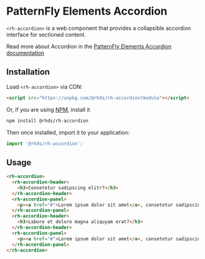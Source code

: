 # PatternFly Elements Accordion
     
`<rh-accordion>` is a web component that provides a collapsible accordion interface for sectioned content.

Read more about Accordion in the [PatternFly Elements Accordion documentation](https://patternflyelements.org/components/accordion)

##  Installation

Load `<rh-accordion>` via CDN:

```html
<script src="https://unpkg.com/@rhds/rh-accordion?module"></script>
```

Or, if you are using [NPM](https://npm.im), install it

```bash
npm install @rhds/rh-accordion
```

Then once installed, import it to your application:

```js
import '@rhds/rh-accordion';
```
## Usage

```html
<rh-accordion>
  <rh-accordion-header>
    <h3>Consetetur sadipscing elitr?</h3>
  </rh-accordion-header>
  <rh-accordion-panel>
    <p><a href="#">Lorem ipsum dolor sit amet</a>, consetetur sadipscing elitr, sed diam nonumy eirmod tempor invidunt ut labore et dolore magna aliquyam erat, sed diam voluptua. At vero eos et accusam et justo duo dolores et ea rebum.</p>
  </rh-accordion-panel>
  <rh-accordion-header>
    <h3>Labore et dolore magna aliquyam erat?</h3>
  </rh-accordion-header>
  <rh-accordion-panel>
    <p><a href="#">Lorem ipsum dolor sit amet</a>, consetetur sadipscing elitr, sed diam nonumy eirmod tempor invidunt ut labore et dolore magna aliquyam erat, sed diam voluptua. At vero eos et accusam et justo duo dolores et ea rebum.</p>
  </rh-accordion-panel>
</rh-accordion>
```
                                                          
